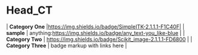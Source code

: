 # Head_CT

| __Category One__ |https://img.shields.io/badge/SimpleITK-2.1.1.1-F1C40F|
| __sample__ | anything:https://img.shields.io/badge/any_text-you_like-blue |
| __Category Two__ |  https://img.shields.io/badge/Scikit_image-2.1.1.1-FD6800 |
| __Category Three__ | badge markup with links here |
